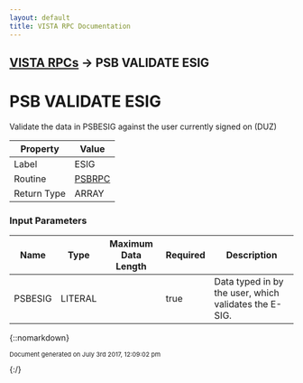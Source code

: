 ```yaml
---
layout: default
title: VISTA RPC Documentation
---
```


## [VISTA RPCs](TableOfContents) &#8594; PSB VALIDATE ESIG
# PSB VALIDATE ESIG

Validate the data in PSBESIG against the user currently signed on (DUZ)

Property | Value
--- | ---
Label | ESIG
Routine | [PSBRPC](http://code.osehra.org/dox/Routine_PSBRPC_source.html)
Return Type | ARRAY


### Input Parameters

Name | Type | Maximum Data Length | Required | Description
--- | --- | --- | --- | ---
PSBESIG | LITERAL |  | true | Data typed in by the user, which validates the E-SIG.



{::nomarkdown} <br/><p style="font-size: 11px">Document generated on July 3rd 2017, 12:09:02 pm</p>{:/}